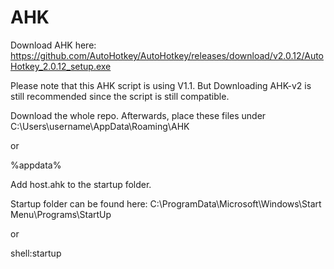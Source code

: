 # AHK

Download AHK here: https://github.com/AutoHotkey/AutoHotkey/releases/download/v2.0.12/AutoHotkey_2.0.12_setup.exe

Please note that this AHK script is using V1.1. But Downloading AHK-v2 is still recommended since the script is still compatible.

Download the whole repo. Afterwards, place these files under C:\Users\username\AppData\Roaming\AHK

or

%appdata%

Add host.ahk to the startup folder.

Startup folder can be found here: C:\ProgramData\Microsoft\Windows\Start Menu\Programs\StartUp

or

shell:startup

